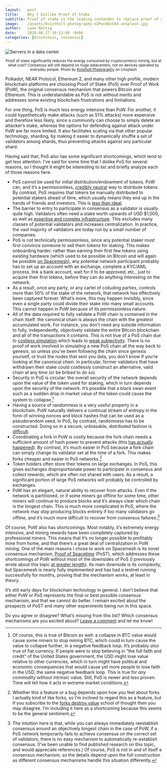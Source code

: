 ```yaml
---
layout:   post
title:    Why I Dislike Proof of Stake
subtitle: Proof of stake is the leading contender to replace proof of work, but it has a long list of shortcomings. Surely we can do better.
image:    /assets/kvistholt-photography-oZPwn40zCK4-unsplash.jpg
author:   Lane Rettig
date:     2020-06-27 10:13:00 -0400
categories: [blockchain, consensus]
---
```

![Servers in a data center]({{page.image}})

<p style="text-align: center"><sub>Proof of stake significantly reduces the energy consumed by cryptocurrency mining, but at what cost? Consensus will still depend on huge datacenters, not on devices operated by everyday people. Photo by <a href="https://unsplash.com/@freeche?utm_source=unsplash&utm_medium=referral&utm_content=creditCopyText">Kvistholt Photography</a> on Unsplash</sub></p>

Polkadot, NEAR Protocol, Ethereum 2, and many other high profile, modern blockchain platforms are choosing Proof of Stake (PoS) over Proof of Work (PoW), the original consensus mechanism that powers Bitcoin and Ethereum. This is understandable as PoS is not without merits and addresses some existing blockchain frustrations and limitations.

For one thing, PoS is much less energy intensive than PoW. For another, it could hypothetically make attacks (such as 51% attacks) more expensive and therefore less likely, since a community can choose to simply delete an attacker’s stake, whereas the options for defending against attack under PoW are far more limited. It also facilitates scaling via that other popular technology, sharding, by making it easier to dynamically shuffle a set of validators among shards, thus preventing attacks against any particular shard.

Having said that, PoS also has some significant shortcomings, which tend to get less attention. I’ve said for some time that I dislike PoS for several reasons, so I thought it might be interesting to list and briefly analyze each of those reasons here.

*   PoS cannot be used for initial distribution/endowment of tokens. PoW can, and it’s a permissionless, [credibly neutral](https://nakamoto.com/credible-neutrality/) way to distribute tokens. By contrast, PoS requires that tokens be manually distributed to potential stakers ahead of time, which usually means they end up in the hands of friends and investors. This is [less than ideal](/blockchain/economics/society/2020/05/02/to-share-or-not-to-share.html).
*   The barrier to entry to participate in consensus as a validator is usually quite high. Validators often need a stake worth upwards of USD $1,000, as well as [expertise and complex infrastructure](https://docs.celo.org/getting-started/mainnet/running-a-validator-in-mainnet). This excludes many classes of potential validators and increases centralization. In practice, the vast majority of validators are today run by a small number of companies.
*   PoS is not technically permissionless, since any potential staker must first convince someone to sell them tokens for staking. This makes onboarding harder: rather than earning their first few tokens using existing hardware (which used to be possible on Bitcoin and will again be possible [on Spacemesh](https://spacemesh.io/faq/#decentralization)), any potential network participant probably has to set up an account with an exchange, complete a KYC/AML process, link a bank account, wait for it to be approved, etc., just to acquire their first tokens, before they can do anything interesting on the network.
*   As a result, once any party, or any cartel of colluding parties, controls more than 50% of the stake of the network, that network has effectively been captured forever. What’s more, this may happen invisibly, since even a single party could divide their stake into many small accounts. This cannot happen in PoW because of its permissionless nature.
*   All of the data required to fully validate a PoW chain is contained in the chain itself: the canonical chain is always the chain with the greatest accumulated work. For instance, you don’t need any outside information to fully, independently, objectively validate the entire Bitcoin blockchain and all of the transactions it contains. This is not true of a PoS chain due to [costless simulation](https://www.cs.cornell.edu/~iddo/CoAslides.pdf) which leads to [weak subjectivity](https://blog.ethereum.org/2014/11/25/proof-stake-learned-love-weak-subjectivity/). There is no proof of work involved in simulating a new PoS chain all the way back to genesis, so unless you’ve been following the chain since genesis yourself, or trust the nodes that sent you data, you don’t know if you’re looking at the canonical chain. In particular, former validators that have withdrawn their stake could costlessly construct an alternative, valid chain at any time (or be bribed to do so).
*   Security in PoS is circular: the overall security of the network depends upon the value of the token used for staking, which in turn depends upon the security of the network. It’s possible that a black swan event such as a sudden drop in market value of the token could cause the system to collapse.[^1]
*   Having a source of randomness is a very useful property in a blockchain. PoW naturally delivers a continual stream of entropy in the form of winning nonces and block hashes that can be used as a pseudorandom seed. In PoS, by contrast, randomness has to be constructed. Doing so in a secure, unbiasable, distributed fashion is [difficult](https://ethresear.ch/t/minimal-vdf-randomness-beacon/3566).
*   Coordinating a fork in PoW is costly because the fork chain needs a sufficient amount of hash power to prevent attacks (this [has actually happened](https://cointelegraph.com/news/ethereum-classic-51-attack-the-reality-of-proof-of-work)). By contrast, it’s much easier in PoS because a fork chain can simply change its validator set at the time of a fork. This makes forks cheaper and easier in PoS networks.[^2]
*   Token holders often store their tokens on large exchanges. In PoS, this gives exchanges disproportionate power to participate in consensus and collect rewards, which are often not shared with users. As a result, a significant portion of large PoS networks will probably be controlled by exchanges.
*   PoW has an elegant, natural ability to recover from attacks. Even if the network is partitioned, or if some miners go offline for some time, other miners will continue to produce blocks and it’s always clear which chain is the longest chain. This is much more complicated in PoS, where the network may stop producing blocks entirely if too many validators go offline, and it’s much more difficult to recover from consensus failures.[^3]

Of course, PoW also has shortcomings. Most notably, it’s extremely energy intensive, and mining rewards have been completely captured by professional miners. This means that it’s no longer possible to profitably mine from home, and that there’s a great deal of centralization in PoW mining. One of the main reasons I chose to work on Spacemesh is its novel consensus mechanism, [Proof of Spacetime](http://protocol.spacemesh.io/#/mining/01-overview) (PoST), which addresses these shortcomings of PoW without most of the downsides of PoS (I previously wrote about this topic [at greater length](https://spacemesh.io/a-new-human-chain/)). Its main downside is its complexity, but Spacemesh is nearly fully implemented and has had a testnet running successfully for months, proving that the mechanism works, at least in theory.

It’s still early days for blockchain technology in general. I don’t believe that either PoW or PoS represents the final or best possible consensus mechanism, and that we cannot do better. I remain excited about the prospects of PoST and many other experiments being run in this space.

Do you agree or disagree? What’s missing from this list? Which consensus mechanisms are you excited about? [Leave a comment](https://forum.etherean.org/t/why-i-dislike-proof-of-stake-etherean-org/328) and let me know!

[^1]: Of course, this is true of Bitcoin as well: a collapse in BTC value would cause some miners to stop mining BTC, which could in turn cause the value to collapse further, in a negative feedback loop. It’s probably _also_ true of fiat currency. If people were to stop believing in “the full faith and credit” of the United States government, the USD might lose value relative to other currencies, which in turn might have political and economic consequences that would cause yet more people to lose faith in the USD, the same negative feedback loop. This is true for _any_ commodity without intrinsic value. Still, PoS is newer and less proven. Time will tell how it acts in extreme market conditions.

[^2]: Whether this a feature or a bug depends upon how you feel about forks. I actually kind of like forks, so I'm inclined to regard this as a feature, but if you subscribe to the [forks destroy value](https://www.reddit.com/r/Bitcoin/comments/9xf67p/forks_destroy_value_overall/) school of thought then you may disagree. I'm including it here as a shortcoming because this seems to be the general sentiment.

[^3]: The intuition here is that, while you can always immediately reestablish consensus around an objectively longest chain in the case of PoW, if a PoS network temporarily fails to achieve consensus on the correct set of validators, there is no easy mechanism to automatically re-establish consensus. (I’ve been unable to find published research on this topic, and would appreciate references.) Of course, PoS is not in and of itself a consensus mechanism, so the details depend upon the full construction as different consensus mechanisms handle this situation differently.
